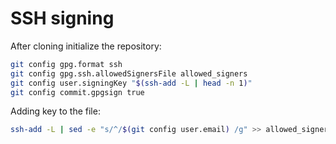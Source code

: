 # SSH signing

After cloning initialize the repository:

```sh
git config gpg.format ssh
git config gpg.ssh.allowedSignersFile allowed_signers
git config user.signingKey "$(ssh-add -L | head -n 1)"
git config commit.gpgsign true
```

Adding key to the file:

```sh
ssh-add -L | sed -e "s/^/$(git config user.email) /g" >> allowed_signers
```
